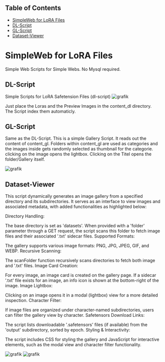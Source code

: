 ## Table of Contents
- [SimpleWeb for LoRA Files](#simpleweb-for-lora-files)
- [DL-Script](#dl-script)
- [GL-Script](#gl-script)
- [Dataset-Viewer](#dataset-viewer)


# SimpleWeb for LoRA Files
Simple Web Scripts for Simple Webs. No Mysql required.

## DL-Script
Simple Scripts for LoRA Safetension Files (dl-script)
![grafik](https://github.com/AsaTyr2018/SimpleWeb/assets/43162495/d46e34c4-4933-466a-8de5-49162b066388)


Just place the Loras and the Preview Images in the content_dl directory. The Script index them automaticly.

## GL-Script
Same as the DL-Script. This is a simple Gallery Script. It reads out the content of content_gl.
Folders within content_gl are used as categories and the images inside gets randomly selected as thumbnail for the categorie.
clicking on the image opens the lightbox. Clicking on the Titel opens the folder/Gallery itself.

![grafik](https://github.com/AsaTyr2018/SimpleWeb/assets/43162495/0f4504e4-0285-4317-8a05-f737308eefd9)

## Dataset-Viewer
This script dynamically generates an image gallery from a specified directory and its subdirectories. It serves as an interface to view images and associated metadata, with added functionalities as highlighted below:

Directory Handling:

The base directory is set as 'datasets'.
When provided with a 'folder' parameter through a GET request, the script scans this folder to fetch image files and their associated '.txt' sidecar files.
Supported Formats:

The gallery supports various image formats: PNG, JPG, JPEG, GIF, and WEBP.
Recursive Scanning:

The scanFolder function recursively scans directories to fetch both image and '.txt' files.
Image Card Creation:

For every image, an image card is created on the gallery page. If a sidecar '.txt' file exists for an image, an info icon is shown at the bottom-right of the image.
Image Lightbox:

Clicking on an image opens it in a modal (lightbox) view for a more detailed inspection.
Character Filter:

If image files are organized under character-named subdirectories, users can filter the gallery view by character.
Safetensors Download Links:

The script lists downloadable '.safetensors' files (if available) from the 'output' subdirectory, sorted by epoch.
Styling & Interactivity:

The script includes CSS for styling the gallery and JavaScript for interactive elements, such as the modal view and character filter functionality.


![grafik](https://github.com/AsaTyr2018/SimpleWeb/assets/43162495/92e4944a-bb61-4612-b47a-060abcd2d32a)
![grafik](https://github.com/AsaTyr2018/SimpleWeb/assets/43162495/bdca2218-c625-450e-b7da-1ec20030e50f)

